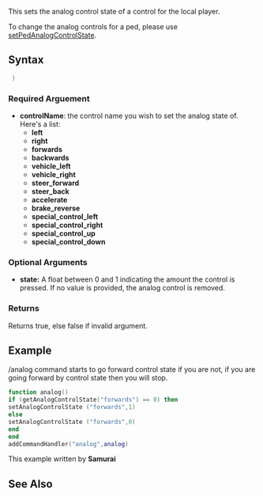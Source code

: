 This sets the analog control state of a control for the local player.

To change the analog controls for a ped, please use [setPedAnalogControlState](/docs/setpedanalogcontrolstate.md "wikilink").

Syntax
------

``` lua
 ) 
```

### Required Arguement

-   **controlName**: the control name you wish to set the analog state of. Here's a list:
    -   **left**
    -   **right**
    -   **forwards**
    -   **backwards**
    -   **vehicle\_left**
    -   **vehicle\_right**
    -   **steer\_forward**
    -   **steer\_back**
    -   **accelerate**
    -   **brake\_reverse**
    -   **special\_control\_left**
    -   **special\_control\_right**
    -   **special\_control\_up**
    -   **special\_control\_down**

### Optional Arguments

-   **state:** A float between 0 and 1 indicating the amount the control is pressed. If no value is provided, the analog control is removed.

### Returns

Returns true, else false if invalid argument.

Example
-------

/analog command starts to go forward control state if you are not, if you are going forward by control state then you will stop.

``` lua
function analog()
if (getAnalogControlState("forwards") == 0) then
setAnalogControlState ("forwards",1)
else
setAnalogControlState ("forwards",0)
end
end
addCommandHandler("analog",analog)
```

This example written by **Samurai**

See Also
--------
